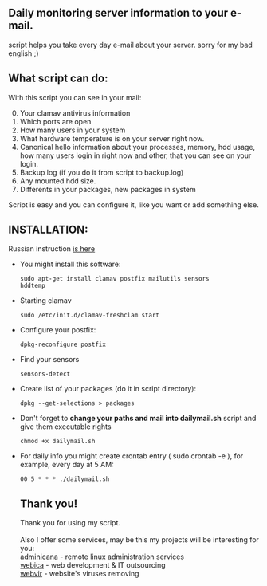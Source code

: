 <h2>Daily monitoring server information to your e-mail.</h2>

script helps you take every day e-mail about your server.
sorry for my bad english ;)


<h2>What script can do:</h2>

With this script you can see in your mail:

0. Your clamav antivirus information 
1. Which ports are open
2. How many users in your system
3. What hardware temperature is on your server right now.
4. Canonical hello information about your processes, memory, hdd usage, how many users login in right now and other, that you can see on your login.
5. Backup log (if you do it from script to backup.log)
6. Any mounted hdd size.
7. Differents in your packages, new packages in system

Script is easy and you can configure it, like you want or add something else.

<h2>INSTALLATION:</h2>

Russian instruction <a href="http://linuxstar.ru/poluchenie-informacii-o-sisteme-ezhednevno-na-pochtu-v-ubuntu-server.html">is here</a> 

<ul>
<li>You might install this software:

<code>sudo apt-get install clamav postfix mailutils sensors hddtemp</code></li>

<li>Starting clamav

<code>sudo /etc/init.d/clamav-freshclam start</code></li>

<li>Configure your postfix:

<code>dpkg-reconfigure postfix</code></li>

<li>Find your sensors

<code>sensors-detect</code></li>

<li>Create list of your packages (do it in script directory):

<code>dpkg --get-selections > packages</code></li>

<li>Don't forget to <strong>change your paths and mail into dailymail.sh</strong> script and give them executable rights

<code>chmod +x dailymail.sh</code></li>


<li>For daily info you might create crontab entry ( sudo crontab -e ), for example, every day at 5 AM:

<code>00 5 * * * ./dailymail.sh</code></li>

<h2>Thank you!</h2>
Thank you for using my script.<br/><br/>
Also I offer some services, may be this my projects will be interesting for you:<br/>
<a href="http://adminicana.ru/en.html" target="_blank">adminicana</a> - remote linux administration services<br/>
<a href="http://webica.org" target="_blank">webica</a> - web development & IT outsourcing<br/>
<a href="http://webvir.ru" target="_blank">webvir</a> - website's viruses removing<br/>

